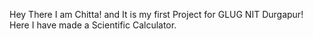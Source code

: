 Hey There I am Chitta! and It is my first Project for GLUG NIT Durgapur! Here I have made a Scientific Calculator. 
